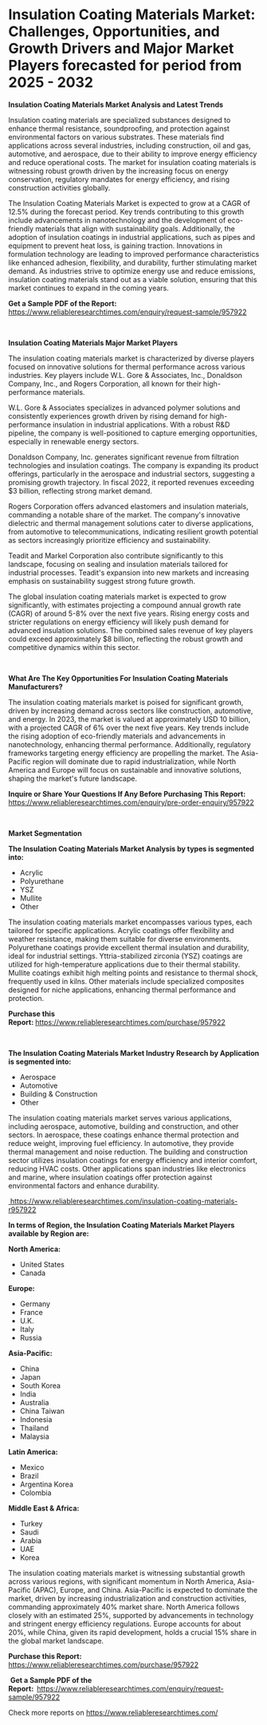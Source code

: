 <p><h1>Insulation Coating Materials Market: Challenges, Opportunities, and Growth Drivers and Major Market Players forecasted for period from 2025 - 2032</h1></p><p><strong>Insulation Coating Materials Market Analysis and Latest Trends</strong></p>
<p><p>Insulation coating materials are specialized substances designed to enhance thermal resistance, soundproofing, and protection against environmental factors on various substrates. These materials find applications across several industries, including construction, oil and gas, automotive, and aerospace, due to their ability to improve energy efficiency and reduce operational costs. The market for insulation coating materials is witnessing robust growth driven by the increasing focus on energy conservation, regulatory mandates for energy efficiency, and rising construction activities globally.</p><p>The Insulation Coating Materials Market is expected to grow at a CAGR of 12.5% during the forecast period. Key trends contributing to this growth include advancements in nanotechnology and the development of eco-friendly materials that align with sustainability goals. Additionally, the adoption of insulation coatings in industrial applications, such as pipes and equipment to prevent heat loss, is gaining traction. Innovations in formulation technology are leading to improved performance characteristics like enhanced adhesion, flexibility, and durability, further stimulating market demand. As industries strive to optimize energy use and reduce emissions, insulation coating materials stand out as a viable solution, ensuring that this market continues to expand in the coming years.</p></p>
<p><strong>Get a Sample PDF of the Report:&nbsp;</strong> <a href="https://www.reliableresearchtimes.com/enquiry/request-sample/957922?utm_campaign=3060&utm_medium=2&utm_source=Github&utm_content=ia&utm_term=02042025&utm_id=insulation-coating-materials">https://www.reliableresearchtimes.com/enquiry/request-sample/957922</a></p>
<p>&nbsp;</p>
<p><strong>Insulation Coating Materials Major Market Players</strong></p>
<p><p>The insulation coating materials market is characterized by diverse players focused on innovative solutions for thermal performance across various industries. Key players include W.L. Gore & Associates, Inc., Donaldson Company, Inc., and Rogers Corporation, all known for their high-performance materials.</p><p>W.L. Gore & Associates specializes in advanced polymer solutions and consistently experiences growth driven by rising demand for high-performance insulation in industrial applications. With a robust R&D pipeline, the company is well-positioned to capture emerging opportunities, especially in renewable energy sectors.</p><p>Donaldson Company, Inc. generates significant revenue from filtration technologies and insulation coatings. The company is expanding its product offerings, particularly in the aerospace and industrial sectors, suggesting a promising growth trajectory. In fiscal 2022, it reported revenues exceeding $3 billion, reflecting strong market demand.</p><p>Rogers Corporation offers advanced elastomers and insulation materials, commanding a notable share of the market. The company's innovative dielectric and thermal management solutions cater to diverse applications, from automotive to telecommunications, indicating resilient growth potential as sectors increasingly prioritize efficiency and sustainability.</p><p>Teadit and Markel Corporation also contribute significantly to this landscape, focusing on sealing and insulation materials tailored for industrial processes. Teadit's expansion into new markets and increasing emphasis on sustainability suggest strong future growth.</p><p>The global insulation coating materials market is expected to grow significantly, with estimates projecting a compound annual growth rate (CAGR) of around 5-8% over the next five years. Rising energy costs and stricter regulations on energy efficiency will likely push demand for advanced insulation solutions. The combined sales revenue of key players could exceed approximately $8 billion, reflecting the robust growth and competitive dynamics within this sector.</p></p>
<p>&nbsp;</p>
<p><strong>What Are The Key Opportunities For Insulation Coating Materials Manufacturers?</strong></p>
<p><p>The insulation coating materials market is poised for significant growth, driven by increasing demand across sectors like construction, automotive, and energy. In 2023, the market is valued at approximately USD 10 billion, with a projected CAGR of 6% over the next five years. Key trends include the rising adoption of eco-friendly materials and advancements in nanotechnology, enhancing thermal performance. Additionally, regulatory frameworks targeting energy efficiency are propelling the market. The Asia-Pacific region will dominate due to rapid industrialization, while North America and Europe will focus on sustainable and innovative solutions, shaping the market's future landscape.</p></p>
<p><strong>Inquire or Share Your Questions If Any Before Purchasing This Report:</strong> <a href="https://www.reliableresearchtimes.com/enquiry/pre-order-enquiry/957922?utm_campaign=3060&utm_medium=2&utm_source=Github&utm_content=ia&utm_term=02042025&utm_id=insulation-coating-materials">https://www.reliableresearchtimes.com/enquiry/pre-order-enquiry/957922</a></p>
<p>&nbsp;</p>
<p><strong>Market Segmentation</strong></p>
<p><strong>The Insulation Coating Materials Market Analysis by types is segmented into:</strong></p>
<p><ul><li>Acrylic</li><li>Polyurethane</li><li>YSZ</li><li>Mullite</li><li>Other</li></ul></p>
<p><p>The insulation coating materials market encompasses various types, each tailored for specific applications. Acrylic coatings offer flexibility and weather resistance, making them suitable for diverse environments. Polyurethane coatings provide excellent thermal insulation and durability, ideal for industrial settings. Yttria-stabilized zirconia (YSZ) coatings are utilized for high-temperature applications due to their thermal stability. Mullite coatings exhibit high melting points and resistance to thermal shock, frequently used in kilns. Other materials include specialized composites designed for niche applications, enhancing thermal performance and protection.</p></p>
<p><strong>Purchase this Report:&nbsp;</strong><a href="https://www.reliableresearchtimes.com/purchase/957922?utm_campaign=3060&utm_medium=2&utm_source=Github&utm_content=ia&utm_term=02042025&utm_id=insulation-coating-materials">https://www.reliableresearchtimes.com/purchase/957922</a></p>
<p>&nbsp;</p>
<p><strong>The Insulation Coating Materials Market Industry Research by Application is segmented into:</strong></p>
<p><ul><li>Aerospace</li><li>Automotive</li><li>Building & Construction</li><li>Other</li></ul></p>
<p><p>The insulation coating materials market serves various applications, including aerospace, automotive, building and construction, and other sectors. In aerospace, these coatings enhance thermal protection and reduce weight, improving fuel efficiency. In automotive, they provide thermal management and noise reduction. The building and construction sector utilizes insulation coatings for energy efficiency and interior comfort, reducing HVAC costs. Other applications span industries like electronics and marine, where insulation coatings offer protection against environmental factors and enhance durability.</p></p>
<p><a href="https://www.reliableresearchtimes.com/insulation-coating-materials-r957922?utm_campaign=3060&utm_medium=2&utm_source=Github&utm_content=ia&utm_term=02042025&utm_id=insulation-coating-materials">&nbsp;https://www.reliableresearchtimes.com/insulation-coating-materials-r957922</a></p>
<p><strong>In terms of Region, the Insulation Coating Materials Market Players available by Region are:</strong></p>
<p>
    <p> <strong> North America: </strong>
        <ul>
            <li>United States</li>
            <li>Canada</li>
        </ul>
        </p> 
    <p> <strong> Europe: </strong>
        <ul>
            <li>Germany</li>
            <li>France</li>
            <li>U.K.</li>
            <li>Italy</li>
            <li>Russia</li>
        </ul>
        </p> 
    <p> <strong> Asia-Pacific: </strong>
        <ul>
            <li>China</li>
            <li>Japan</li>
            <li>South Korea</li>
            <li>India</li>
            <li>Australia</li>
            <li>China Taiwan</li>
            <li>Indonesia</li>
            <li>Thailand</li>
            <li>Malaysia</li>
        </ul>
        </p> 
    <p> <strong> Latin America: </strong>
        <ul>
            <li>Mexico</li>
            <li>Brazil</li>
            <li>Argentina Korea</li>
            <li>Colombia</li>
        </ul>
        </p> 
    <p> <strong> Middle East & Africa: </strong>
        <ul>
            <li>Turkey</li>
            <li>Saudi</li>
            <li>Arabia</li>
            <li>UAE</li>
            <li>Korea</li>
        </ul>
    </p>
    </p>
<p><p>The insulation coating materials market is witnessing substantial growth across various regions, with significant momentum in North America, Asia-Pacific (APAC), Europe, and China. Asia-Pacific is expected to dominate the market, driven by increasing industrialization and construction activities, commanding approximately 40% market share. North America follows closely with an estimated 25%, supported by advancements in technology and stringent energy efficiency regulations. Europe accounts for about 20%, while China, given its rapid development, holds a crucial 15% share in the global market landscape.</p></p>
<p><strong>Purchase this Report: </strong><a href="https://www.reliableresearchtimes.com/purchase/957922?utm_campaign=3060&utm_medium=2&utm_source=Github&utm_content=ia&utm_term=02042025&utm_id=insulation-coating-materials">https://www.reliableresearchtimes.com/purchase/957922</a></p>
<p>&nbsp;<strong>Get a Sample PDF of the Report:&nbsp;&nbsp;</strong><a href="https://www.reliableresearchtimes.com/enquiry/request-sample/957922?utm_campaign=3060&utm_medium=2&utm_source=Github&utm_content=ia&utm_term=02042025&utm_id=insulation-coating-materials">https://www.reliableresearchtimes.com/enquiry/request-sample/957922</a></p>
<p><strong></strong></p>
<p>Check more reports on <a href="https://www.reliableresearchtimes.com/?utm_campaign=3060&utm_medium=2&utm_source=Github&utm_content=ia&utm_term=02042025&utm_id=insulation-coating-materials">https://www.reliableresearchtimes.com/</a></p>